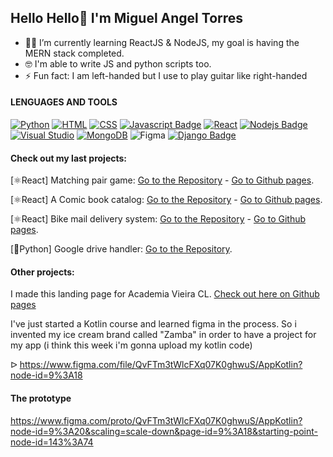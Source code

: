 ## Hello Hello👋 I'm Miguel Angel Torres

<!--
**MikeVitamina/MikeVitamina** is a ✨ _special_ ✨ repository because its `README.md` (this file) appears on your GitHub profile.

Here are some ideas to get you started:

- 🔭 I’m currently working on ...
- 🌱 I’m currently learning ...
- 👯 I’m looking to collaborate on ...
- 🤔 I’m looking for help with ...
- 💬 Ask me about ...
- 📫 How to reach me: ...
- 😄 Pronouns: ...
- ⚡ Fun fact: ...
![Typescript](https://img.shields.io/badge/TypeScript-007ACC?style=for-the-badge&logo=typescript&logoColor=white)
-->
 - 🔭🔰 I’m currently learning ReactJS & NodeJS, my goal is having the MERN stack completed. 
 - 🤓 I'm able to write JS and python scripts too.
 - ⚡ Fun fact: I am left-handed but I use to play guitar like right-handed 
 
 #### LENGUAGES AND TOOLS


[![Python](https://img.shields.io/badge/Python-3776AB?style=for-the-badge&logo=python&logoColor=white)](#) [![HTML](https://img.shields.io/badge/HTML5-E34F26?style=for-the-badge&logo=html5&logoColor=white)](#) [![CSS](https://img.shields.io/badge/CSS-239120?&style=for-the-badge&logo=css3&logoColor=white)](#) [![Javascript Badge](https://img.shields.io/badge/JavaScript-F7DF1E?style=for-the-badge&logo=javascript&logoColor=black)](#) [![React](https://img.shields.io/badge/react-%2320232a.svg?style=for-the-badge&logo=react&logoColor=%2361DAFB)](#) [![Nodejs Badge](https://img.shields.io/badge/Node.js-43853D?style=for-the-badge&logo=node.js&logoColor=white)](#) [![Visual Studio](https://img.shields.io/badge/VisualStudio-5C2D91.svg?style=for-the-badge&logo=visual-studio&logoColor=white)](#) [![MongoDB](https://img.shields.io/badge/MongoDB-4EA94B?style=for-the-badge&logo=mongodb&logoColor=white)](#) ![Figma](https://img.shields.io/badge/figma-%23F24E1E.svg?style=for-the-badge&logo=figma&logoColor=white)  [![Django Badge]( https://img.shields.io/badge/Django-092E20?style=for-the-badge&logo=django&logoColor=white)](#) 


#### Check out my last projects: 


[⚛️React] Matching pair game:  [Go to the Repository](https://github.com/miguelangeltm/pokemon-matching-pairs) - [Go to Github pages](https://miguelangeltm.github.io/pokemon-matching-pairs/).

[⚛️React] A Comic book catalog: [Go to the Repository](https://github.com/miguelangeltm/ComicBookApp) - [Go to Github pages](https://miguelangeltm.github.io/ComicBookApp/).


[⚛️React]  Bike mail delivery system: [Go to the Repository](https://github.com/miguelangeltm/BikeMailReactApp) - [Go to Github pages](https://miguelangeltm.github.io/BikeMailReactApp/).


[🐍Python] Google drive handler: [Go to the Repository](https://github.com/miguelangeltm/GDriveApiPython).


#### Other projects: 

I made this landing page for Academia Vieira CL. [Check out here on Github pages](https://miguelangeltm.github.io/academiaVieira/)


I've just started a Kotlin course and learned figma in the process. So i invented my ice cream brand called "Zamba" in order to have a project for my app (i think this week i'm gonna upload my kotlin code) 


ᐅ https://www.figma.com/file/QvFTm3tWlcFXq07K0ghwuS/AppKotlin?node-id=9%3A18
#### The prototype

https://www.figma.com/proto/QvFTm3tWlcFXq07K0ghwuS/AppKotlin?node-id=9%3A20&scaling=scale-down&page-id=9%3A18&starting-point-node-id=143%3A74



